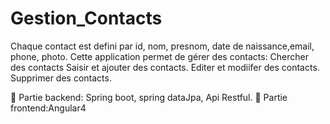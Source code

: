 # Gestion_Contacts
Chaque contact est defini par id, nom, presnom, date de naissance,email, phone, photo.
Cette application permet de gérer des contacts:
Chercher des contacts 
Saisir et  ajouter des contacts.
Editer et modiifer  des contacts.
Supprimer des contacts.

 Partie backend: Spring boot, spring dataJpa, Api Restful.
 Partie frontend:Angular4

